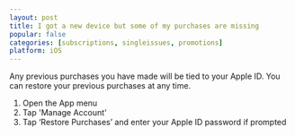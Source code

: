 ```yaml
---
layout: post
title: I got a new device but some of my purchases are missing
popular: false
categories: [subscriptions, singleissues, promotions]
platform: iOS
---
```

Any previous purchases you have made will be tied to your Apple ID. You can restore your previous purchases at any time.

1. Open the App menu
2. Tap 'Manage Account'
3. Tap ‘Restore Purchases’ and enter your Apple ID password if prompted
